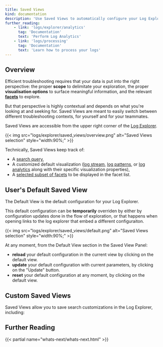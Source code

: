 ```yaml
---
title: Saved Views
kind: documentation
description: 'Use Saved Views to automatically configure your Log Explorer.'
further_reading:
    - link: 'logs/explorer/analytics'
      tag: 'Documentation'
      text: 'Perform Log Analytics'
    - link: 'logs/processing'
      tag: 'Documentation'
      text: 'Learn how to process your logs'
---
```


## Overview

Efficient troubleshooting requires that your data is put into the right perspective: the proper **scope** to delimitate your exploration, the proper **visualisation options** to surface meaningful information, and the relevant **[facets][2]** to explore.

But that perspective is highly contextual and depends on what you're looking at and seeking for. Saved Views are meant to easily switch between different troubleshooting contexts, for yourself and for your teammates.

Saved Views are accessible from the upper right corner of the [Log Explorer][6].

{{< img src="logs/explorer/saved_views/overview.png" alt="Saved Views selection"  style="width:90%;" >}}

Technically, Saved Views keep track of: 
- A [search query][1],
- A customized default visualization ([log stream][3], [log patterns][4], or [log analytics][5] along with their specific visualization properties),
- A [selected subset of facets][2] to be displayed in the facet list.


## User's Default Saved View 

The Default View is the default configuration for your Log Explorer. 

This default configuration can be **temporarily** overriden by either by configuration updates done in the flow of exploration, or that happens when opening links to the log explorer that embed a different configuraiton.

{{< img src="logs/explorer/saved_views/default.png" alt="Saved Views selection"  style="width:90%;" >}}

At any moment, from the Default View section in the Saved View Panel:

* **reload** your default configuration in the current view by clicking on the default view. 
* **update** your default configuration with current parameters, by clicking on the "Update" button.
* **reset** your default configuration at any moment, by clicking on the default view.



## Custom Saved Views 

Saved Views allow you to save search customizations in the Log Explorer, including:


## Further Reading

{{< partial name="whats-next/whats-next.html" >}}

[2]: /logs/explorer/facets/
[6]: /logs/explorer

[1]: /logs/explorer/search/
[3]: /logs/explorer/?tab=logstream#visualization
[4]: /logs/explorer/patterns/
[5]: /logs/explorer/analytics/
